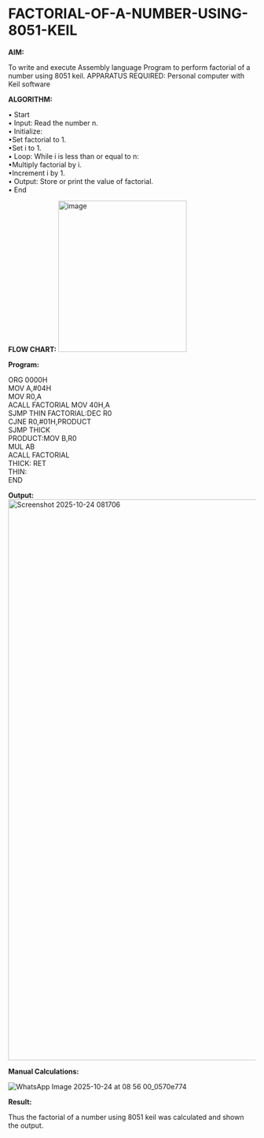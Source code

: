 # FACTORIAL-OF-A-NUMBER-USING-8051-KEIL

**AIM:**

To write and execute Assembly language Program to perform factorial of a number using 8051 keil.
APPARATUS REQUIRED: Personal computer with Keil software

**ALGORITHM:**

• Start  
• Input: Read the number n.  
• Initialize:  
•Set factorial to 1.  
•Set i to 1.  
• Loop: While i is less than or equal to n:  
•Multiply factorial by i.  
•Increment i by 1.  
• Output: Store or print the value of factorial.  
• End

**FLOW CHART:**
<img width="261" height="308" alt="image" src="https://github.com/user-attachments/assets/bffe89f6-3ba9-4294-b817-8b545f680e66" />

**Program:**

ORG 0000H   
MOV A,#04H  
MOV R0,A  
ACALL FACTORIAL 
MOV 40H,A  
SJMP THIN 
FACTORIAL:DEC R0  
CJNE R0,#01H,PRODUCT  
SJMP THICK   
PRODUCT:MOV B,R0  
MUL AB  
ACALL FACTORIAL  
THICK: RET  
THIN:  
END

**Output:**  
<img width="1919" height="1142" alt="Screenshot 2025-10-24 081706" src="https://github.com/user-attachments/assets/762843f8-fa7e-4923-99ae-24abe38f3390" />




**Manual Calculations:**  

![WhatsApp Image 2025-10-24 at 08 56 00_0570e774](https://github.com/user-attachments/assets/fcf8faa2-725b-465b-b312-08f2acf16cf7)






**Result:**

Thus the factorial of a number using 8051 keil was calculated and shown the output.
